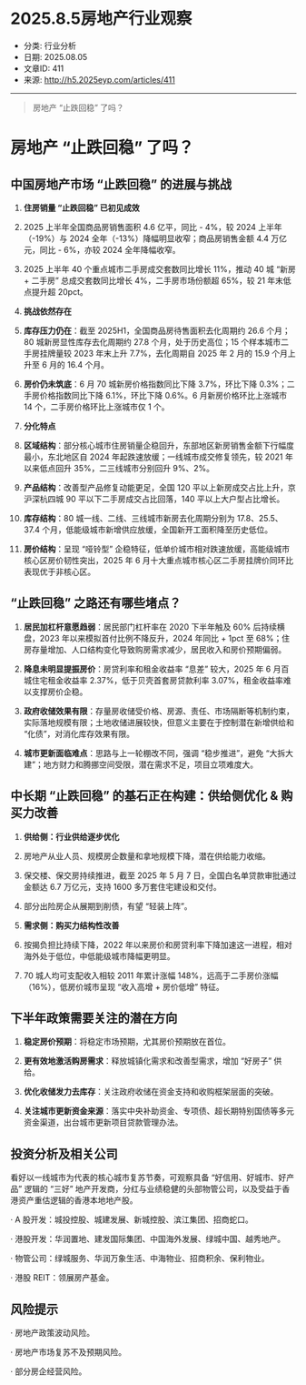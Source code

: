 # 2025.8.5房地产行业观察

- 分类: 行业分析
- 日期: 2025.08.05
- 文章ID: 411
- 来源: http://h5.2025eyp.com/articles/411

---

> 房地产 “止跌回稳” 了吗？

# **房地产 “止跌回稳” 了吗？**

## **中国房地产市场 “止跌回稳” 的进展与挑战**

1. **住房销量 “止跌回稳” 已初见成效**

1. 2025 上半年全国商品房销售面积 4.6 亿平，同比 - 4%，较 2024 上半年（-19%）与 2024 全年（-13%）降幅明显收窄；商品房销售金额 4.4 万亿元，同比 - 6%，亦较 2024 全年降幅收窄。

2. 2025 上半年 40 个重点城市二手房成交套数同比增长 11%，推动 40 城 “新房 + 二手房” 总成交套数同比增长 4%，二手房市场份额超 65%，较 21 年末低点提升超 20pct。

2. **挑战依然存在**

1. **库存压力仍在**：截至 2025H1，全国商品房待售面积去化周期约 26.6 个月；80 城新房显性库存去化周期约 27.8 个月，处于历史高位；15 个样本城市二手房挂牌量较 2023 年末上升 7.7%，去化周期自 2025 年 2 月的 15.9 个月上升至 6 月的 16.4 个月。

2. **房价仍未筑底**：6 月 70 城新房价格指数同比下降 3.7%，环比下降 0.3%；二手房价格指数同比下降 6.1%，环比下降 0.6%。6 月新房价格环比上涨城市 14 个，二手房价格环比上涨城市仅 1 个。

3. **分化特点**

1. **区域结构**：部分核心城市住房销量企稳回升，东部地区新房销售金额下行幅度最小，东北地区自 2024 年起跌速放缓；一线城市成交修复领先，较 2021 年以来低点回升 35%，二三线城市分别回升 9%、2%。

2. **产品结构**：改善型产品修复动能更足，全国 120 平以上新房成交占比上升，京沪深杭四城 90 平以下二手房成交占比回落，140 平以上大户型占比增长。

3. **库存结构**：80 城一线、二线、三线城市新房去化周期分别为 17.8、25.5、37.4 个月，低能级城市新增供应放缓，全国新开工面积降至历史低位。

4. **房价结构**：呈现 “哑铃型” 企稳特征，低单价城市相对跌速放缓，高能级城市核心区房价韧性突出，2025 年 6 月十大重点城市核心区二手房挂牌价同环比表现优于非核心区。

## **“止跌回稳” 之路还有哪些堵点？**

1. **居民加杠杆意愿趋弱**：居民部门杠杆率在 2020 下半年触及 60% 后持续横盘，2023 年以来模拟首付比例不降反升，2024 年同比 + 1pct 至 68%；住房存量增加、人口结构变化导致购房需求减少，居民收入和房价预期偏弱。

2. **降息未明显提振房价**：房贷利率和租金收益率 “息差” 较大，2025 年 6 月百城住宅租金收益率 2.37%，低于贝壳首套房贷款利率 3.07%，租金收益率难以支撑房价企稳。

3. **政府收储效果有限**：存量房收储受价格、房源、责任、市场隔断等机制约束，实际落地规模有限；土地收储进展较快，但意义主要在于控制潜在新增供给和 “化债”，对消化库存效果有限。

4. **城市更新面临难点**：思路与上一轮棚改不同，强调 “稳步推进”，避免 “大拆大建”；地方财力和腾挪空间受限，潜在需求不足，项目立项难度大。

## **中长期 “止跌回稳” 的基石正在构建：供给侧优化 & 购买力改善**

1. **供给侧：行业供给逐步优化**

1. 房地产从业人员、规模房企数量和拿地规模下降，潜在供给能力收缩。

2. 保交楼、保交房持续推进，截至 2025 年 5 月 7 日，全国白名单贷款审批通过金额达 6.7 万亿元，支持 1600 多万套住宅建设和交付。

3. 部分出险房企从展期到削债，有望 “轻装上阵”。

2. **需求侧：购买力结构性改善**

1. 按揭负担比持续下降，2022 年以来房价和房贷利率下降加速这一进程，相对海外处于低位，中低能级城市降幅更明显。

2. 70 城人均可支配收入相较 2011 年累计涨幅 148%，远高于二手房价涨幅（16%），低房价城市呈现 “收入高增 + 房价低增” 特征。

## **下半年政策需要关注的潜在方向**

1. **稳定房价预期**：将稳定市场预期，尤其房价预期放在首位。

2. **更有效地激活购房需求**：释放城镇化需求和改善型需求，增加 “好房子” 供给。

3. **优化收储发力去库存**：关注政府收储在资金支持和收购框架层面的突破。

4. **关注城市更新资金来源**：落实中央补助资金、专项债、超长期特别国债等多元资金渠道，出台城市更新项目贷款管理办法。

## **投资分析及相关公司**

看好以一线城市为代表的核心城市复苏节奏，可观察具备 “好信用、好城市、好产品” 逻辑的 “三好” 地产开发商，分红与业绩稳健的头部物管公司，以及受益于香港资产重估逻辑的香港本地地产股。

· A 股开发：城投控股、城建发展、新城控股、滨江集团、招商蛇口。

· 港股开发：华润置地、建发国际集团、中国海外发展、绿城中国、越秀地产。

· 物管公司：绿城服务、华润万象生活、中海物业、招商积余、保利物业。

· 港股 REIT：领展房产基金。

## **风险提示**

· 房地产政策波动风险。

· 房地产市场复苏不及预期风险。

· 部分房企经营风险。
